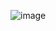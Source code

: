 ![image](https://github.com/Steellgold/Steellgold/assets/51505384/d23e5e8e-0f7a-43a4-9bea-c4bfc0d715c1)
